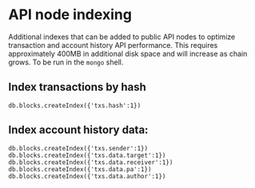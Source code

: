 # API node indexing

Additional indexes that can be added to public API nodes to optimize transaction and account history API performance. This requires approximately 400MB in additional disk space and will increase as chain grows. To be run in the `mongo` shell.

## Index transactions by hash

```
db.blocks.createIndex({'txs.hash':1})
```

## Index account history data:

```
db.blocks.createIndex({'txs.sender':1})
db.blocks.createIndex({'txs.data.target':1})
db.blocks.createIndex({'txs.data.receiver':1})
db.blocks.createIndex({'txs.data.pa':1})
db.blocks.createIndex({'txs.data.author':1})
```
